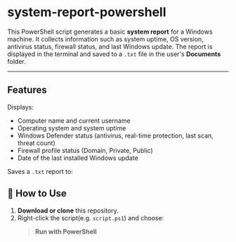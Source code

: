 # system-report-powershell

This PowerShell script generates a basic **system report** for a Windows machine. It collects information such as system uptime, OS version, antivirus status, firewall status, and last Windows update. The report is displayed in the terminal and saved to a `.txt` file in the user's **Documents** folder.

---

## Features

Displays:
- Computer name and current username  
- Operating system and system uptime  
- Windows Defender status (antivirus, real-time protection, last scan, threat count)  
- Firewall profile status (Domain, Private, Public)  
- Date of the last installed Windows update  

Saves a `.txt` report to:

## 🚀 How to Use

1. **Download or clone** this repository.
2. Right-click the script(e.g. `script.ps1`) and choose:  
   >**Run with PowerShell**
